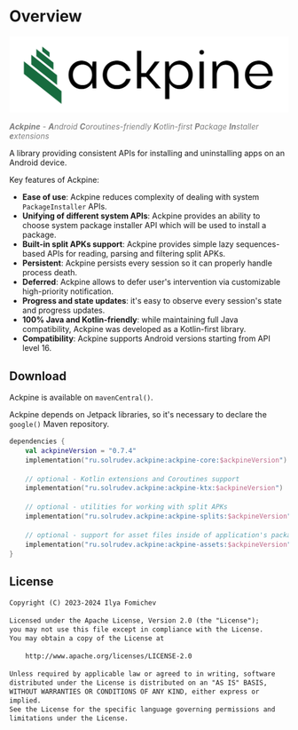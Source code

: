 Overview
========

![Ackpine](images/logo-text-colored.svg)

<span style="color:#808080">_**Ackpine** - **A**ndroid **C**oroutines-friendly **K**otlin-first **P**ackage **In**staller **e**xtensions_</span>

A library providing consistent APIs for installing and uninstalling apps on an Android device.

Key features of Ackpine:

- **Ease of use**: Ackpine reduces complexity of dealing with system `PackageInstaller` APIs.
- **Unifying of different system APIs**: Ackpine provides an ability to choose system package installer API which will be used to install a package.
- **Built-in split APKs support**: Ackpine provides simple lazy sequences-based APIs for reading, parsing and filtering split APKs.
- **Persistent**: Ackpine persists every session so it can properly handle process death.
- **Deferred**: Ackpine allows to defer user's intervention via customizable high-priority notification.
- **Progress and state updates**: it's easy to observe every session's state and progress updates.
- **100% Java and Kotlin-friendly**: while maintaining full Java compatibility, Ackpine was developed as a Kotlin-first library.
- **Compatibility**: Ackpine supports Android versions starting from API level 16.

Download
--------

Ackpine is available on `mavenCentral()`.

Ackpine depends on Jetpack libraries, so it's necessary to declare the `google()` Maven repository.

```kotlin
dependencies {
    val ackpineVersion = "0.7.4"
    implementation("ru.solrudev.ackpine:ackpine-core:$ackpineVersion")

    // optional - Kotlin extensions and Coroutines support
    implementation("ru.solrudev.ackpine:ackpine-ktx:$ackpineVersion")

    // optional - utilities for working with split APKs
    implementation("ru.solrudev.ackpine:ackpine-splits:$ackpineVersion")

    // optional - support for asset files inside of application's package
    implementation("ru.solrudev.ackpine:ackpine-assets:$ackpineVersion")
}
```

License
-------

    Copyright (C) 2023-2024 Ilya Fomichev
    
    Licensed under the Apache License, Version 2.0 (the "License");
    you may not use this file except in compliance with the License.
    You may obtain a copy of the License at
    
        http://www.apache.org/licenses/LICENSE-2.0
    
    Unless required by applicable law or agreed to in writing, software
    distributed under the License is distributed on an "AS IS" BASIS,
    WITHOUT WARRANTIES OR CONDITIONS OF ANY KIND, either express or implied.
    See the License for the specific language governing permissions and
    limitations under the License.
